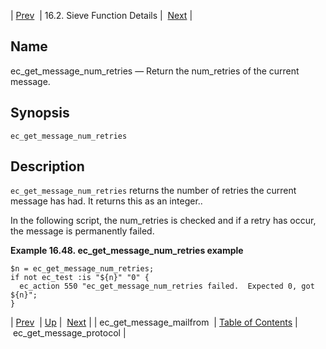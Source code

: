 | [Prev](sieve.ref.ec_get_message_mailfrom)  | 16.2. Sieve Function Details |  [Next](sieve.ref.ec_get_message_protocol.php) |

<a name="sieve.ref.ec_get_message_num_retries"></a>
## Name

ec_get_message_num_retries — Return the num_retries of the current message.

## Synopsis

`ec_get_message_num_retries`

<a name="idp29678928"></a>
## Description

`ec_get_message_num_retries` returns the number of retries the current message has had. It returns this as an integer..

In the following script, the num_retries is checked and if a retry has occur, the message is permanently failed.

<a name="example.ec_get_message_num_retries"></a>

**Example 16.48. ec_get_message_num_retries example**

```
$n = ec_get_message_num_retries;
if not ec_test :is "${n}" "0" {
  ec_action 550 "ec_get_message_num_retries failed.  Expected 0, got ${n}";
}
```

| [Prev](sieve.ref.ec_get_message_mailfrom)  | [Up](sieve.ref.files.php) |  [Next](sieve.ref.ec_get_message_protocol.php) |
| ec_get_message_mailfrom  | [Table of Contents](index) |  ec_get_message_protocol |
